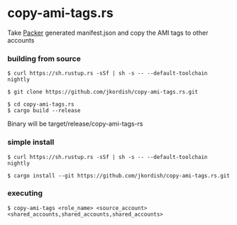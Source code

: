 # copy-ami-tags.rs
Take [Packer](https://github.com/hashicorp/packer/) generated manifest.json and copy the AMI tags to other accounts

### building from source
```shell
$ curl https://sh.rustup.rs -sSf | sh -s -- --default-toolchain nightly
```

```shell
$ git clone https://github.com/jkordish/copy-ami-tags.rs.git
```

```shell
$ cd copy-ami-tags.rs
$ cargo build --release
```

Binary will be target/release/copy-ami-tags-rs

### simple install
```shell
$ curl https://sh.rustup.rs -sSf | sh -s -- --default-toolchain nightly
```

```shell
$ cargo install --git https://github.com/jkordish/copy-ami-tags.rs.git 
```

### executing
```shell
$ copy-ami-tags <role_name> <source_account> <shared_accounts,shared_accounts,shared_accounts>
```
